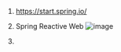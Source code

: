 1. https://start.spring.io/

2. Spring Reactive Web 
![image](https://github.com/user-attachments/assets/53f870eb-c4dd-48b8-9070-d22b3537a408)

3. 


